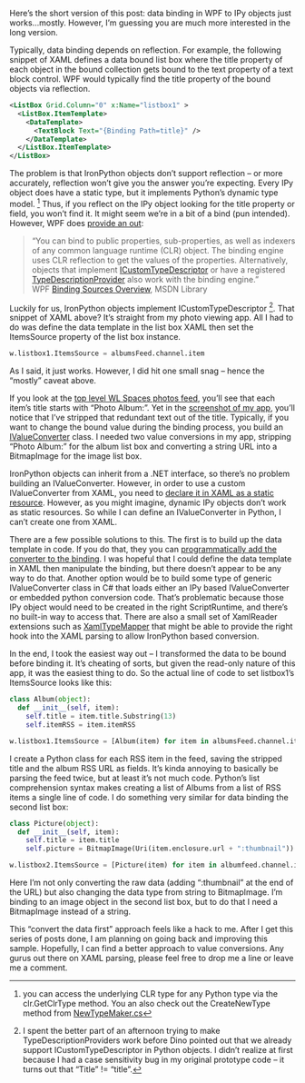 Here’s the short version of this post: data binding in WPF to IPy
objects just works…mostly. However, I’m guessing you are much more
interested in the long version.

Typically, data binding depends on reflection. For example, the
following snippet of XAML defines a data bound list box where the title
property of each object in the bound collection gets bound to the text
property of a text block control. WPF would typically find the title
property of the bound objects via reflection.

``` xml
<ListBox Grid.Column="0" x:Name="listbox1" >
  <ListBox.ItemTemplate>
    <DataTemplate>
      <TextBlock Text="{Binding Path=title}" />
    </DataTemplate>
  </ListBox.ItemTemplate>
</ListBox>
```

The problem is that IronPython objects don’t support reflection – or
more accurately, reflection won’t give you the answer you’re expecting.
Every IPy object does have a static type, but it implements Python’s
dynamic type model. [^1] Thus, if you reflect on the IPy object looking
for the title property or field, you won’t find it. It might seem we’re
in a bit of a bind (pun intended). However, WPF does [provide an
out](http://msdn.microsoft.com/en-us/library/ms743643.aspx):

> “You can bind to public properties, sub-properties, as well as
> indexers of any common language runtime (CLR) object. The binding
> engine uses CLR reflection to get the values of the properties.
> Alternatively, objects that implement
> [ICustomTypeDescriptor](http://msdn.microsoft.com/en-us/library/system.componentmodel.icustomtypedescriptor.aspx)
> or have a registered
> [TypeDescriptionProvider](http://msdn.microsoft.com/en-us/library/system.componentmodel.typedescriptionprovider.aspx)
> also work with the binding engine.”\
> WPF [Binding Sources
> Overview](http://msdn.microsoft.com/en-us/library/ms743643.aspx), MSDN
> Library

Luckily for us, IronPython objects implement ICustomTypeDescriptor [^2].
That snippet of XAML above? It’s straight from my photo viewing app. All
I had to do was define the data template in the list box XAML then set
the ItemsSource property of the list box instance.

``` python
w.listbox1.ItemsSource = albumsFeed.channel.item
```

As I said, it just works. However, I did hit one small snag – hence the
“mostly” caveat above.

If you look at the [top level WL Spaces photos
feed](http://techiewife.spaces.live.com/photos/feed.rss), you’ll see
that each item’s title starts with “Photo Album:”. Yet in the
[screenshot of my
app](http://image.devhawk.net/blog-content/20081117-1700-ironpython-and-wpf-part-3-data-binding/ipywpf-image_4.png),
you’ll notice that I’ve stripped that redundant text out of the title.
Typically, if you want to change the bound value during the binding
process, you build an
[IValueConverter](http://msdn.microsoft.com/en-us/library/ms752347.aspx#data_conversion)
class. I needed two value conversions in my app, stripping “Photo
Album:” for the album list box and converting a string URL into a
BitmapImage for the image list box.

IronPython objects can inherit from a .NET interface, so there’s no
problem building an IValueConverter. However, in order to use a custom
IValueConverter from XAML, you need to [declare it in XAML as a static
resource](http://msdn.microsoft.com/en-us/library/ms752091.aspx).
However, as you might imagine, dynamic IPy objects don’t work as static
resources. So while I can define an IValueConverter in Python, I can’t
create one from XAML.

There are a few possible solutions to this. The first is to build up the
data template in code. If you do that, they you can [programmatically
add the converter to the
binding](http://msdn.microsoft.com/en-us/library/ms742863.aspx). I was
hopeful that I could define the data template in XAML then manipulate
the binding, but there doesn’t appear to be any way to do that. Another
option would be to build some type of generic IValueConverter class in
C\# that loads either an IPy based IValueConverter or embedded python
conversion code. That’s problematic because those IPy object would need
to be created in the right ScriptRuntime, and there’s no built-in way to
access that. There are also a small set of XamlReader extensions such as
[XamlTypeMapper](http://msdn.microsoft.com/en-us/library/system.windows.markup.xamltypemapper.aspx)
that might be able to provide the right hook into the XAML parsing to
allow IronPython based conversion.

In the end, I took the easiest way out – I transformed the data to be
bound before binding it. It’s cheating of sorts, but given the read-only
nature of this app, it was the easiest thing to do. So the actual line
of code to set listbox1’s ItemsSource looks like this:

```python
class Album(object):
  def __init__(self, item):
    self.title = item.title.Substring(13)
    self.itemRSS = item.itemRSS

w.listbox1.ItemsSource = [Album(item) for item in albumsFeed.channel.item]
```

I create a Python class for each RSS item in the feed, saving the
stripped title and the album RSS URL as fields. It’s kinda annoying to
basically be parsing the feed twice, but at least it’s not much code.
Python’s list comprehension syntax makes creating a list of Albums from
a list of RSS items a single line of code. I do something very similar
for data binding the second list box:

``` python
class Picture(object):
  def __init__(self, item):
    self.title = item.title  
    self.picture = BitmapImage(Uri(item.enclosure.url + ":thumbnail"))

w.listbox2.ItemsSource = [Picture(item) for item in albumfeed.channel.item]
```

Here I’m not only converting the raw data (adding “:thumbnail” at the
end of the URL) but also changing the data type from string to
BitmapImage. I’m binding to an image object in the second list box, but
to do that I need a BitmapImage instead of a string.

This “convert the data first” approach feels like a hack to me. After I
get this series of posts done, I am planning on going back and improving
this sample. Hopefully, I can find a better approach to value
conversions. Any gurus out there on XAML parsing, please feel free to
drop me a line or leave me a comment.

[^1]: you can access the underlying CLR type for any Python type via the
clr.GetClrType method. You an also check out the CreateNewType method
from
[NewTypeMaker.cs](http://www.codeplex.com/IronPython/SourceControl/FileView.aspx?itemId=649510&changeSetId=43433)

[^2]: I spent the better part of an afternoon trying to make
TypeDescriptionProviders work before Dino pointed out that we already
support ICustomTypeDescriptor in Python objects. I didn’t realize at
first because I had a case sensitivity bug in my original prototype code
– it turns out that “Title” != “title”.
